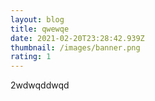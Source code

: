 ```yaml
---
layout: blog
title: qwewqe
date: 2021-02-20T23:28:42.939Z
thumbnail: /images/banner.png
rating: 1
---
```

2wdwqddwqd